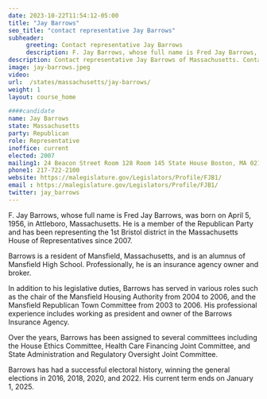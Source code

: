 ```yaml
---
date: 2023-10-22T11:54:12-05:00
title: "Jay Barrows"
seo_title: "contact representative Jay Barrows"
subheader:
     greeting: Contact representative Jay Barrows
     description: F. Jay Barrows, whose full name is Fred Jay Barrows, was born on April 5, 1956, in Attleboro, Massachusetts. He is a member of the Republican Party and has been representing the 1st Bristol district in the Massachusetts House of Representatives since 2007.
description: Contact representative Jay Barrows of Massachusetts. Contact information for Jay Barrows includes email address, phone number, and mailing address.
image: jay-barrows.jpeg
video:
url:  /states/massachusetts/jay-barrows/
weight: 1
layout: course_home

####candidate
name: Jay Barrows
state: Massachusetts
party: Republican
role: Representative
inoffice: current
elected: 2007
mailing1: 24 Beacon Street Room 128 Room 145 State House Boston, MA 02133
phone1: 217-722-2100
website: https://malegislature.gov/Legislators/Profile/FJB1/
email : https://malegislature.gov/Legislators/Profile/FJB1/
twitter: jay_barrows
---
```


F. Jay Barrows, whose full name is Fred Jay Barrows, was born on April 5, 1956, in Attleboro, Massachusetts. He is a member of the Republican Party and has been representing the 1st Bristol district in the Massachusetts House of Representatives since 2007.

Barrows is a resident of Mansfield, Massachusetts, and is an alumnus of Mansfield High School. Professionally, he is an insurance agency owner and broker.

In addition to his legislative duties, Barrows has served in various roles such as the chair of the Mansfield Housing Authority from 2004 to 2006, and the Mansfield Republican Town Committee from 2003 to 2006. His professional experience includes working as president and owner of the Barrows Insurance Agency.

Over the years, Barrows has been assigned to several committees including the House Ethics Committee, Health Care Financing Joint Committee, and State Administration and Regulatory Oversight Joint Committee.

Barrows has had a successful electoral history, winning the general elections in 2016, 2018, 2020, and 2022. His current term ends on January 1, 2025.
